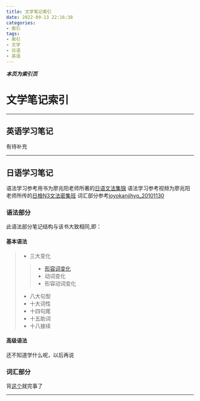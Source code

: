 ```yaml
---
title: 文学笔记索引
date: 2022-09-13 22:16:38
categories: 
- 索引
tags:
- 索引
- 文学
- 日语
- 英语
---
```

***本页为索引页***

# 文学笔记索引
***
## 英语学习笔记
有待补充

***
## 日语学习笔记

语法学习参考用书为廖兆阳老师所著的[日语文法集锦](https://terakoya.cashier.ecpay.com.tw/product/000000000359122)
语法学习参考视频为廖兆阳老师所传的[日檢N3文法密集班](https://www.youtube.com/watch?v=hNJfHYKJCLY&t=307s)
词汇部分参考[joyokanjihyo_20101130](https://scujcc-my.sharepoint.com/:b:/g/personal/213020167_scujcc_edu_cn/EaAe0Y5hllZIu1xnXghNT_wB8Z7Iz0HFY2ZiLPU5bd5Hjw?e=JPOgrf)

### 语法部分
此语法部分笔记结构与该书大致相同,即：
#### 基本语法
  > * 三大变化
  >> * [形容词变化]()
  >> * 动词变化
  >> * 形容动词变化
  > * 八大句型
  > * 十大词性
  > * 十四句尾
  > * 十五助词
  > * 十八接续
#### 高级语法
还不知道学什么呢，以后再说

### 词汇部分
背[这个](https://scujcc-my.sharepoint.com/:b:/g/personal/213020167_scujcc_edu_cn/EaAe0Y5hllZIu1xnXghNT_wB8Z7Iz0HFY2ZiLPU5bd5Hjw?e=JPOgrf)就完事了
***
